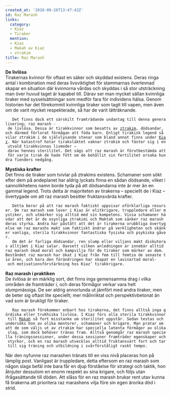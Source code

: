 ```yaml
---
created_at: '2010-09-26T13:47:42Z'
id: Raz Marash
links:
  category:
  - Kiaz
  - Tiraker
  mention:
  - Kiaz
  - Makah av Kiaz
  - ztrakim
title: Raz Marash
---
```


**De livlösa**\
Tirakernas kvinnor för oftast en säker och skyddad existens. Deras ringa antal i kombination med
deras livsviktighet för stammarnas överlevnad skapar en situation där kvinnorna vårdas och skyddas i
så stor utsträckning man över huvud taget är kapabel till. Därav ser man mycket sällan kvinnliga
tiraker med sysselsättningar som medför fara för individens hälsa. Genom historien har det
förekommit kvinnliga tiraker som tagit till vapen, men även om de varit mycket respekterade, så har
de varit lätträknande.

`   Det finns dock ett särskilt framträdande undantag till denna generalisering; raz marash - de livlösa. Dessa är tirakkvinnor som besatts av `[`ztrakim`]`, dödsandar, och därmed förlorat förmågan att föda barn. Enligt tirakisk legend så vilar ztrakim i de självlysande stenar som bland annat finns under `[`Kiaz`]`. När katastrof hotar tiraksläktet vaknar ztrakim och fäster sig i en utvald tirakkvinnas livmoder – därav hennes sterilitet. Det sägs att raz marash är förutbestämda att för varje tirak de hade fött om de behållit sin fertilitet orsaka hundra fienders nedgång.`

**Mystiska krafter**\
Det finns de tiraker som tvivlar på ztrakims existens. Schamaner som sökt efter dem på andeplanet
har aldrig lyckats finna en sådan dödsande, vilket i sannolikhetens namn borde tyda på att
dödsandarna inte är mer än en gammal legend. Trots detta är majoriteten av tirakerna – speciellt de
i Kiaz – övertygade om att raz marash besitter fruktansvärda krafter.

`   Detta beror på att raz marash faktiskt uppvisar oförklarliga resurser. De raz marash som lever i Kiaz är elitkrigare, truppledare eller mystiker, och utmärker sig alltid med sin kompetens. Vissa schamaner hävdar att det är de osynliga ztrakimi och Maktah som sänker raz marash deras styrka. Andra har påstått att det är tirakerna orubbliga övertygelse om raz marashs makt som faktiskt ändrar på verkligheten och skänker vanliga, sterila tirakkvinnor fantastiska fysiska och psykiska gåvor.`\
`   Om det är farliga dödsandar, ren slump eller viljans makt diskuteras alltjämt i Kiaz salar. Oavsett vilken anledningen är innebär alltid raz marash ökad moral och kampvilja för de tiraker som märker av dem. Beståndet raz marash har ökat i Kiaz från fem till femtio de senaste tio åren, och bara den förändringen har skapat en lavinartad moral- och motivationsförstärkning hos Kiaz’ tirakkrigare.`

**Raz marash i praktiken**\
De livlösa är en märklig sort, det finns inga gemensamma drag i vilka områden de framträder i, och
deras förmågor verkar vara helt slumpmässiga. De ser aldrig annorlunda ut jämfört med andra tiraker,
men de beter sig oftast lite speciellt; mer målinriktat och perspektivbetonat än vad som är brukligt
för tiraker.

`   Raz marash förekommer enbart hos tirakerna, det finns alltså inga gûrdiska eller trukhiska livlösa. I Kiaz förs alla sterila tirakkvinnor till `[`Makah`]` så fort misstanke om sterilitet uppstår. Sedan testas och undersöks hon av olika mentorer, schamaner och krigare. Man pratar om att de som väljs ut av ztrakim har speciella latenta förmågor av olika slag, som dock behöver tränas fram. Alltså genomgår raz marash speciella träningssessioner, under dessa sessioner framträder egenskaper och styrkor, och en raz marash utvecklas alltid fruktansvärt fort och tar till sig träning och utbildning i svårförståligt raskt tempo.`

När den nyfunne raz marashen tränats till en viss nivå placeras hon på lämplig post. Vanligast är
truppledare, detta eftersom en raz marash som någon slags befäl inte bara får en djup förståelse för
strategi och taktik, hon åtnjuter dessutom en enorm respekt av sina krigare, och följs utan
ifrågasättande till döden. Att slåss för en raz marash brukar rent utav kunna få tirakerna att
prioritera raz marashens vilja före sin egen ärorika död i strid.

  [`ztrakim`]: ztrakim
  [`Kiaz`]: Kiaz
  [`Makah`]: Makah_av_Kiaz